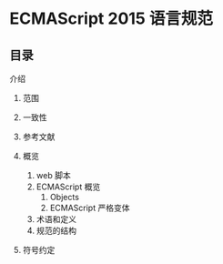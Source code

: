 # ECMAScript 2015 语言规范

## 目录

 介绍

1. 范围

2. 一致性

3. 参考文献

4. 概览

   1. web 脚本
   2. ECMAScript 概览
      1. Objects
      2. ECMAScript 严格变体
   3. 术语和定义
   4. 规范的结构

5. 符号约定

   

